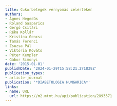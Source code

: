 ```yaml
---
title: Cukorbetegek vérnyomás célértéken
authors:
- Ágnes Hegedűs
- Roland Gasparics
- Gergő Csitári
- Réka Kollár
- Kristína Gencsi
- Tamás Ferenci
- Zsuzsa Pál
- Viktória Kováts
- Péter Kempler
- Gábor Simonyi
date: '2015-01-01'
publishDate: '2024-01-29T15:58:21.271839Z'
publication_types:
- article-journal
publication: '*DIABETOLOGIA HUNGARICA*'
links:
- name: URL
  url: https://m2.mtmt.hu/api/publication/2893371
---
```

